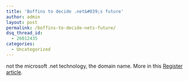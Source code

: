 ```yaml
---
title: 'Boffins to decide .net&#039;s future'
author: admin
layout: post
permalink: /boffins-to-decide-nets-future/
dsq_thread_id:
  - 26012435
categories:
  - Uncategorized
---
```

not the microsoft .net technology, the domain name.&nbsp;More in this&nbsp;[Register article][1].

 [1]: http://www.theregister.co.uk/2005/02/08/boffins_on_dotnet/